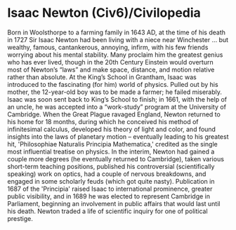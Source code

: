 # Isaac Newton (Civ6)/Civilopedia

Born in Woolsthorpe to a farming family in 1643 AD, at the time of his death in 1727 Sir Isaac Newton had been living with a niece near Winchester … but wealthy, famous, cantankerous, annoying, infirm, with his few friends worrying about his mental stability. Many proclaim him the greatest genius who has ever lived, though in the 20th Century Einstein would overturn most of Newton’s “laws” and make space, distance, and motion relative rather than absolute.
At the King’s School in Grantham, Isaac was introduced to the fascinating (for him) world of physics. Pulled out by his mother, the 12-year-old boy was to be made a farmer; he failed miserably. Isaac was soon sent back to King’s School to finish; in 1661, with the help of an uncle, he was accepted into a “work-study” program at the University of Cambridge. When the Great Plague ravaged England, Newton returned to his home for 18 months, during which he conceived his method of infinitesimal calculus, developed his theory of light and color, and found insights into the laws of planetary motion – eventually leading to his greatest hit, 'Philosophiae Naturalis Principia Mathematica,' credited as the single most influential treatise on physics.
In the interim, Newton had gained a couple more degrees (he eventually returned to Cambridge), taken various short-term teaching positions, published his controversial (scientifically speaking) work on optics, had a couple of nervous breakdowns, and engaged in some scholarly feuds (which got quite nasty). Publication in 1687 of the 'Principia' raised Isaac to international prominence, greater public visibility, and in 1689 he was elected to represent Cambridge in Parliament, beginning an involvement in public affairs that would last until his death. Newton traded a life of scientific inquiry for one of political prestige.